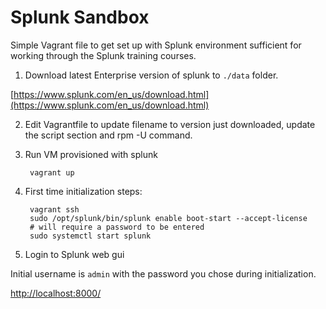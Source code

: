 # Splunk Sandbox

Simple Vagrant file to get set up with Splunk environment sufficient
for working through the Splunk training courses.

1. Download latest Enterprise version of splunk to `./data` folder.

  [https://www.splunk.com/en_us/download.html](https://www.splunk.com/en_us/download.html)

2. Edit Vagrantfile to update filename to version just downloaded,
  update the script section and rpm -U command.

3. Run VM provisioned with splunk

        vagrant up

4. First time initialization steps:

        vagrant ssh
        sudo /opt/splunk/bin/splunk enable boot-start --accept-license
        # will require a password to be entered
        sudo systemctl start splunk

5. Login to Splunk web gui

  Initial username is `admin` with the password you chose during initialization.

  [http://localhost:8000/](http://localhost:8000/)

        
